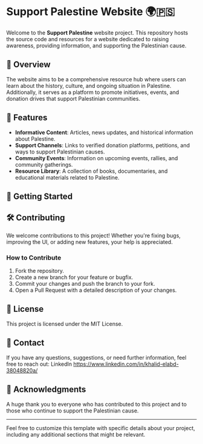 # Support Palestine Website 🌍🇵🇸

Welcome to the **Support Palestine** website project. This repository hosts the source code and resources for a website dedicated to raising awareness, providing information, and supporting the Palestinian cause.

## 📖 Overview

The website aims to be a comprehensive resource hub where users can learn about the history, culture, and ongoing situation in Palestine. Additionally, it serves as a platform to promote initiatives, events, and donation drives that support Palestinian communities.

## 🌟 Features

- **Informative Content**: Articles, news updates, and historical information about Palestine.
- **Support Channels**: Links to verified donation platforms, petitions, and ways to support Palestinian causes.
- **Community Events**: Information on upcoming events, rallies, and community gatherings.
- **Resource Library**: A collection of books, documentaries, and educational materials related to Palestine.

## 🚀 Getting Started

## 🛠️ Contributing

We welcome contributions to this project! Whether you're fixing bugs, improving the UI, or adding new features, your help is appreciated. 

### How to Contribute

1. Fork the repository.
2. Create a new branch for your feature or bugfix.
3. Commit your changes and push the branch to your fork.
4. Open a Pull Request with a detailed description of your changes.

## 📄 License

This project is licensed under the MIT License. 

## 💬 Contact

If you have any questions, suggestions, or need further information, feel free to reach out:
LinkedIn https://www.linkedin.com/in/khalid-elabd-38048820a/

## 🙏 Acknowledgments

A huge thank you to everyone who has contributed to this project and to those who continue to support the Palestinian cause.

---

Feel free to customize this template with specific details about your project, including any additional sections that might be relevant.
